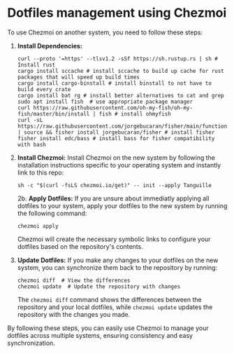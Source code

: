 # Dotfiles management using Chezmoi

To use Chezmoi on another system, you need to follow these steps:

1. **Install Dependencies:**
      ```shell
   curl --proto '=https' --tlsv1.2 -sSf https://sh.rustup.rs | sh # Install rust
   cargo install sccache # install sccache to build up cache for rust packages that will speed up build times
   cargo install cargo-binstall # install binstall to not have to build every crate
   cargo install bat rg # install better alternatives to cat and grep
   sudo apt install fish  # use appropriate package manager
   curl https://raw.githubusercontent.com/oh-my-fish/oh-my-fish/master/bin/install | fish # install ohmyfish
   curl -sL https://raw.githubusercontent.com/jorgebucaran/fisher/main/functions/fisher.fish | source && fisher install jorgebucaran/fisher # install fisher
   fisher install edc/bass # install bass for fisher compatibility with bash

   ```

3. **Install Chezmoi:** Install Chezmoi on the new system by following the installation instructions specific to your operating system and instantly link to this repo:

   ```shell
   sh -c "$(curl -fsLS chezmoi.io/get)" -- init --apply Tanguille
   ```

   2b. **Apply Dotfiles:** If you are unsure about immediatly applying all dotfiles to your system, apply your dotfiles to the new system by running the following command:

   ```shell
   chezmoi apply
   ```

   Chezmoi will create the necessary symbolic links to configure your dotfiles based on the repository's contents.

4. **Update Dotfiles:** If you make any changes to your dotfiles on the new system, you can synchronize them back to the repository by running:

   ```shell
   chezmoi diff  # View the differences
   chezmoi update  # Update the repository with changes
   ```

   The `chezmoi diff` command shows the differences between the repository and your local dotfiles, while `chezmoi update` updates the repository with the changes you made.

By following these steps, you can easily use Chezmoi to manage your dotfiles across multiple systems, ensuring consistency and easy synchronization.
